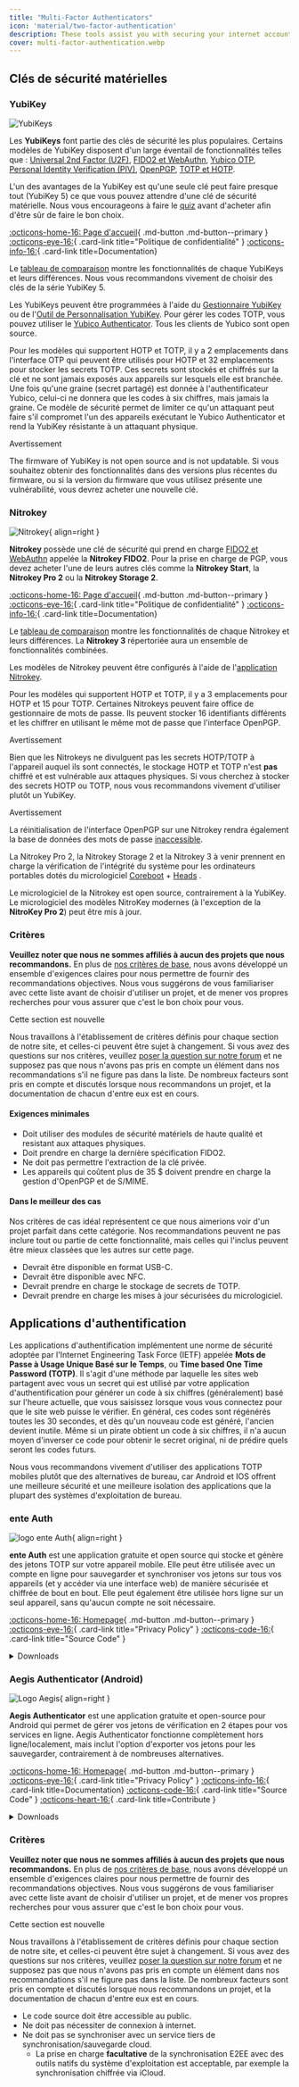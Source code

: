 ```yaml
---
title: "Multi-Factor Authenticators"
icon: 'material/two-factor-authentication'
description: These tools assist you with securing your internet accounts with Multi-Factor Authentication without sending your secrets to a third-party.
cover: multi-factor-authentication.webp
---
```


## Clés de sécurité matérielles

### YubiKey

<div class="admonition recommendation" markdown>

![YubiKeys](assets/img/multi-factor-authentication/yubikey.png)

Les **YubiKeys** font partie des clés de sécurité les plus populaires. Certains modèles de YubiKey disposent d'un large éventail de fonctionnalités telles que : [Universal 2nd Factor (U2F)](https://en.wikipedia.org/wiki/Universal_2nd_Factor), [FIDO2 et WebAuthn](basics/multi-factor-authentication.md#fido-fast-identity-online), [Yubico OTP](basics/multi-factor-authentication.md#yubico-otp), [Personal Identity Verification (PIV)](https://developers.yubico.com/PIV), [OpenPGP](https://developers.yubico.com/PGP/), [TOTP et HOTP](https://developers.yubico.com/OATH).

L'un des avantages de la YubiKey est qu'une seule clé peut faire presque tout (YubiKey 5) ce que vous pouvez attendre d'une clé de sécurité matérielle. Nous vous encourageons à faire le [quiz](https://www.yubico.com/quiz/) avant d'acheter afin d'être sûr de faire le bon choix.

[:octicons-home-16: Page d'accueil](https://www.yubico.com/?lang=fr){ .md-button .md-button--primary }
[:octicons-eye-16:](https://www.yubico.com/support/terms-conditions/privacy-notice){ .card-link title="Politique de confidentialité" }
[:octicons-info-16:](https://docs.yubico.com/){ .card-link title=Documentation}

</details>

</div>

Le [tableau de comparaison](https://www.yubico.com/store/compare/) montre les fonctionnalités de chaque YubiKeys et leurs différences. Nous vous recommandons vivement de choisir des clés de la série YubiKey 5.

Les YubiKeys peuvent être programmées à l'aide du [Gestionnaire YubiKey](https://www.yubico.com/support/download/yubikey-manager/) ou de l'[Outil de Personnalisation YubiKey](https://www.yubico.com/support/download/yubikey-personalization-tools/). Pour gérer les codes TOTP, vous pouvez utiliser le [Yubico Authenticator](https://www.yubico.com/products/yubico-authenticator/). Tous les clients de Yubico sont open source.

Pour les modèles qui supportent HOTP et TOTP, il y a 2 emplacements dans l'interface OTP qui peuvent être utilisés pour HOTP et 32 emplacements pour stocker les secrets TOTP. Ces secrets sont stockés et chiffrés sur la clé et ne sont jamais exposés aux appareils sur lesquels elle est branchée. Une fois qu'une graine (secret partagé) est donnée à l'authentificateur Yubico, celui-ci ne donnera que les codes à six chiffres, mais jamais la graine. Ce modèle de sécurité permet de limiter ce qu'un attaquant peut faire s'il compromet l'un des appareils exécutant le Yubico Authenticator et rend la YubiKey résistante à un attaquant physique.

<div class="admonition warning" markdown>
<p class="admonition-title">Avertissement</p>

The firmware of YubiKey is not open source and is not updatable. Si vous souhaitez obtenir des fonctionnalités dans des versions plus récentes du firmware, ou si la version du firmware que vous utilisez présente une vulnérabilité, vous devrez acheter une nouvelle clé.

</div>

### Nitrokey

<div class="admonition recommendation" markdown>

![Nitrokey](assets/img/multi-factor-authentication/nitrokey.jpg){ align=right }

**Nitrokey** possède une clé de sécurité qui prend en charge [FIDO2 et WebAuthn](basics/multi-factor-authentication.md#fido-fast-identity-online) appelée la **Nitrokey FIDO2**. Pour la prise en charge de PGP, vous devez acheter l'une de leurs autres clés comme la **Nitrokey Start**, la **Nitrokey Pro 2** ou la **Nitrokey Storage 2**.

[:octicons-home-16: Page d'accueil](https://www.nitrokey.com){ .md-button .md-button--primary }
[:octicons-eye-16:](https://www.nitrokey.com/data-privacy-policy){ .card-link title="Politique de confidentialité" }
[:octicons-info-16:](https://docs.nitrokey.com/){ .card-link title=Documentation}

</details>

</div>

Le [tableau de comparaison](https://www.nitrokey.com/#comparison) montre les fonctionnalités de chaque Nitrokey et leurs différences. La **Nitrokey 3** répertoriée aura un ensemble de fonctionnalités combinées.

Les modèles de Nitrokey peuvent être configurés à l'aide de l'[application Nitrokey](https://www.nitrokey.com/download).

Pour les modèles qui supportent HOTP et TOTP, il y a 3 emplacements pour HOTP et 15 pour TOTP. Certaines Nitrokeys peuvent faire office de gestionnaire de mots de passe. Ils peuvent stocker 16 identifiants différents et les chiffrer en utilisant le même mot de passe que l'interface OpenPGP.

<div class="admonition warning" markdown>
<p class="admonition-title">Avertissement</p>

Bien que les Nitrokeys ne divulguent pas les secrets HOTP/TOTP à l'appareil auquel ils sont connectés, le stockage HOTP et TOTP n'est **pas** chiffré et est vulnérable aux attaques physiques. Si vous cherchez à stocker des secrets HOTP ou TOTP, nous vous recommandons vivement d'utiliser plutôt un YubiKey.

</div>

<div class="admonition warning" markdown>
<p class="admonition-title">Avertissement</p>

La réinitialisation de l'interface OpenPGP sur une Nitrokey rendra également la base de données des mots de passe [inaccessible](https://docs.nitrokey.com/pro/factory-reset.html).

</div>

La Nitrokey Pro 2, la Nitrokey Storage 2 et la Nitrokey 3 à venir prennent en charge la vérification de l'intégrité du système pour les ordinateurs portables dotés du micrologiciel [Coreboot](https://www.coreboot.org/) + [Heads](https://osresearch.net/) .

Le micrologiciel de la Nitrokey est open source, contrairement à la YubiKey. Le micrologiciel des modèles NitroKey modernes (à l'exception de la **NitroKey Pro 2**) peut être mis à jour.

### Critères

**Veuillez noter que nous ne sommes affiliés à aucun des projets que nous recommandons.** En plus de [nos critères de base](about/criteria.md), nous avons développé un ensemble d'exigences claires pour nous permettre de fournir des recommandations objectives. Nous vous suggérons de vous familiariser avec cette liste avant de choisir d'utiliser un projet, et de mener vos propres recherches pour vous assurer que c'est le bon choix pour vous.

<div class="admonition example" markdown>
<p class="admonition-title">Cette section est nouvelle</p>

Nous travaillons à l'établissement de critères définis pour chaque section de notre site, et celles-ci peuvent être sujet à changement. Si vous avez des questions sur nos critères, veuillez [poser la question sur notre forum](https://discuss.privacyguides.net/latest) et ne supposez pas que nous n'avons pas pris en compte un élément dans nos recommandations s'il ne figure pas dans la liste. De nombreux facteurs sont pris en compte et discutés lorsque nous recommandons un projet, et la documentation de chacun d'entre eux est en cours.

</div>

#### Exigences minimales

- Doit utiliser des modules de sécurité matériels de haute qualité et resistant aux attaques physiques.
- Doit prendre en charge la dernière spécification FIDO2.
- Ne doit pas permettre l'extraction de la clé privée.
- Les appareils qui coûtent plus de 35 $ doivent prendre en charge la gestion d'OpenPGP et de S/MIME.

#### Dans le meilleur des cas

Nos critères de cas idéal représentent ce que nous aimerions voir d'un projet parfait dans cette catégorie. Nos recommandations peuvent ne pas inclure tout ou partie de cette fonctionnalité, mais celles qui l'inclus peuvent être mieux classées que les autres sur cette page.

- Devrait être disponible en format USB-C.
- Devrait être disponible avec NFC.
- Devrait prendre en charge le stockage de secrets de TOTP.
- Devrait prendre en charge les mises à jour sécurisées du micrologiciel.

## Applications d'authentification

Les applications d'authentification implémentent une norme de sécurité adoptée par l'Internet Engineering Task Force (IETF) appelée **Mots de Passe à Usage Unique Basé sur le Temps**, ou **Time based One Time Password (TOTP)**. Il s'agit d'une méthode par laquelle les sites web partagent avec vous un secret qui est utilisé par votre application d'authentification pour générer un code à six chiffres (généralement) basé sur l'heure actuelle, que vous saisissez lorsque vous vous connectez pour que le site web puisse le vérifier. En général, ces codes sont régénérés toutes les 30 secondes, et dès qu'un nouveau code est généré, l'ancien devient inutile. Même si un pirate obtient un code à six chiffres, il n'a aucun moyen d'inverser ce code pour obtenir le secret original, ni de prédire quels seront les codes futurs.

Nous vous recommandons vivement d'utiliser des applications TOTP mobiles plutôt que des alternatives de bureau, car Android et IOS offrent une meilleure sécurité et une meilleure isolation des applications que la plupart des systèmes d'exploitation de bureau.

### ente Auth

<div class="admonition recommendation" markdown>

![logo ente Auth](assets/img/multi-factor-authentication/ente-auth.png){ align=right }

**ente Auth** est une application gratuite et open source qui stocke et génère des jetons TOTP sur votre appareil mobile. Elle peut être utilisée avec un compte en ligne pour sauvegarder et synchroniser vos jetons sur tous vos appareils (et y accéder via une interface web) de manière sécurisée et chiffrée de bout en bout. Elle peut également être utilisée hors ligne sur un seul appareil, sans qu'aucun compte ne soit nécessaire.

[:octicons-home-16: Homepage](https://ente.io/auth){ .md-button .md-button--primary }
[:octicons-eye-16:](https://ente.io/privacy){ .card-link title="Privacy Policy" }
[:octicons-code-16:](https://github.com/ente-io/auth){ .card-link title="Source Code" }

<details class="downloads" markdown>
<summary>Downloads</summary>

- [:simple-googleplay: Google Play](https://play.google.com/store/apps/details?id=io.ente.auth)
- [:simple-appstore: App Store](https://apps.apple.com/us/app/ente-authenticator/id6444121398)
- [:simple-github: GitHub](https://github.com/ente-io/auth/releases)
- [:octicons-globe-16: Web](https://auth.ente.io)

</details>

</div>

### Aegis Authenticator (Android)

<div class="admonition recommendation" markdown>

![Logo Aegis](assets/img/multi-factor-authentication/aegis.png){ align=right }

**Aegis Authenticator** est une application gratuite et open-source pour Android qui permet de gérer vos jetons de vérification en 2 étapes pour vos services en ligne. Aegis Authenticator fonctionne complètement hors ligne/localement, mais inclut l'option d'exporter vos jetons pour les sauvegarder, contrairement à de nombreuses alternatives.

[:octicons-home-16: Homepage](https://getaegis.app){ .md-button .md-button--primary }
[:octicons-eye-16:](https://getaegis.app/aegis/privacy.html){ .card-link title="Privacy Policy" }
[:octicons-info-16:](https://github.com/beemdevelopment/Aegis/wiki){ .card-link title=Documentation}
[:octicons-code-16:](https://github.com/beemdevelopment/Aegis){ .card-link title="Source Code" }
[:octicons-heart-16:](https://www.buymeacoffee.com/beemdevelopment){ .card-link title=Contribute }

<details class="downloads" markdown>
<summary>Downloads</summary>

- [:simple-googleplay: Google Play](https://play.google.com/store/apps/details?id=com.beemdevelopment.aegis)
- [:simple-github: GitHub](https://github.com/beemdevelopment/Aegis/releases)

</details>

</div>

### Critères

**Veuillez noter que nous ne sommes affiliés à aucun des projets que nous recommandons.** En plus de [nos critères de base](about/criteria.md), nous avons développé un ensemble d'exigences claires pour nous permettre de fournir des recommandations objectives. Nous vous suggérons de vous familiariser avec cette liste avant de choisir d'utiliser un projet, et de mener vos propres recherches pour vous assurer que c'est le bon choix pour vous.

<div class="admonition example" markdown>
<p class="admonition-title">Cette section est nouvelle</p>

Nous travaillons à l'établissement de critères définis pour chaque section de notre site, et celles-ci peuvent être sujet à changement. Si vous avez des questions sur nos critères, veuillez [poser la question sur notre forum](https://discuss.privacyguides.net/latest) et ne supposez pas que nous n'avons pas pris en compte un élément dans nos recommandations s'il ne figure pas dans la liste. De nombreux facteurs sont pris en compte et discutés lorsque nous recommandons un projet, et la documentation de chacun d'entre eux est en cours.

</div>

- Le code source doit être accessible au public.
- Ne doit pas nécessiter de connexion à internet.
- Ne doit pas se synchroniser avec un service tiers de synchronisation/sauvegarde cloud.
    - La prise en charge **facultative** de la synchronisation E2EE avec des outils natifs du système d'exploitation est acceptable, par exemple la synchronisation chiffrée via iCloud.
